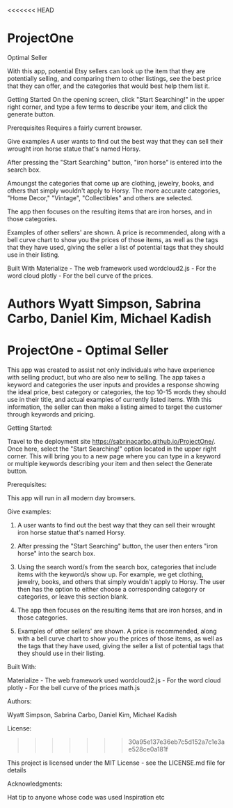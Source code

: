 <<<<<<< HEAD
# ProjectOne
Optimal Seller

With this app, potential Etsy sellers can look up the item that they are potentially selling, and comparing them to other listings, see the best price that they can offer, and the categories that would best help them list it.

Getting Started
On the opening screen, click "Start Searching!" in the upper right corner, and type a few terms to describe your item, and click the generate button.

Prerequisites
Requires a fairly current browser.

Give examples
A user wants to find out the best way that they can sell their wrought iron horse statue that's named Horsy.

After pressing the "Start Searching" button, "iron horse" is entered into the search box.

Amoungst the categories that come up are clothing, jewelry, books, and others that simply wouldn't apply to Horsy.  The more accurate categories, "Home Decor," "Vintage", "Collectibles" and others are selected.

The app then focuses on the resulting items that are iron horses, and in those categories.

Examples of other sellers' are shown.  A price is recommended, along with a bell curve chart to show you the prices of those items, as well as the tags that they have used, giving the seller a list of potential tags that they should use in their listing.

Built With
Materialize - The web framework used
wordcloud2.js - For the word cloud
plotly - For the bell curve of the prices.

Authors
Wyatt Simpson, Sabrina Carbo, Daniel Kim, Michael Kadish
=======
# ProjectOne - Optimal Seller

This app was created to assist not only individuals who have experience with selling product, but who are also new to selling. The app takes a keyword and categories the user inputs and provides a response showing the ideal price, best category or categories, the top 10-15 words they should use in their title, and actual examples of currently listed items. With this information, the seller can then make a listing aimed to target the customer through keywords and pricing. 

Getting Started:

Travel to the deployment site https://sabrinacarbo.github.io/ProjectOne/. Once here, select the "Start Searching!" option located in the upper right corner. This will bring you to a new page where you can type in a keyword or multiple keywords describing your item and then select the Generate button.

Prerequisites:

This app will run in all modern day browsers.

Give examples:

1. A user wants to find out the best way that they can sell their wrought iron horse statue that's named Horsy.

2. After pressing the "Start Searching" button, the user then enters "iron horse" into the search box.

3. Using the search word/s from the search box,  categories that include items with the keyword/s show up. For example, we get clothing, jewelry, books, and others that simply wouldn't apply to Horsy.  The user then has the option to either choose a corresponding category or categories, or leave this section blank. 

4. The app then focuses on the resulting items that are iron horses, and in those categories.

5. Examples of other sellers' are shown.  A price is recommended, along with a bell curve chart to show you the prices of those items, as well as the tags that they have used, giving the seller a list of potential tags that they should use in their listing.

Built With:

Materialize - The web framework used
wordcloud2.js - For the word cloud
plotly - For the bell curve of the prices
math.js

Authors: 

Wyatt Simpson, Sabrina Carbo, Daniel Kim, Michael Kadish

License: 
>>>>>>> 30a95e137e36eb7c5d152a7c1e3ae528ce0a181f

This project is licensed under the MIT License - see the LICENSE.md file for details

Acknowledgments: 

Hat tip to anyone whose code was used
Inspiration
etc
